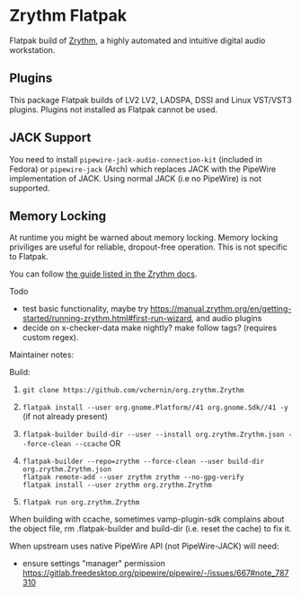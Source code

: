 # Zrythm Flatpak

Flatpak build of [Zrythm](https://www.zrythm.org), a highly automated and intuitive digital audio workstation.

## Plugins

This package Flatpak builds of LV2  LV2, LADSPA, DSSI and Linux VST/VST3 plugins. Plugins not installed as Flatpak cannot be used.

## JACK Support

You need to install `pipewire-jack-audio-connection-kit` (included in Fedora) or `pipewire-jack` (Arch) which replaces JACK with the PipeWire implementation of JACK. Using normal JACK (i.e no PipeWire) is not supported.

## Memory Locking
At runtime you might be warned about memory locking. Memory locking priviliges are useful for reliable, dropout-free operation. This is not specific to Flatpak.

You can follow [the guide listed in the Zrythm docs](https://manual.zrythm.org/en/getting-started/system-requirements.html#gnu-linux).

Todo
- test basic functionality, maybe try https://manual.zrythm.org/en/getting-started/running-zrythm.html#first-run-wizard, and audio plugins
- decide on x-checker-data
make nightly? make follow tags? (requires custom regex).

Maintainer notes:

Build:

1. `git clone https://github.com/vchernin/org.zrythm.Zrythm`

2.  `flatpak install --user org.gnome.Platform//41 org.gnome.Sdk//41 -y` (if not already present)

3. `flatpak-builder build-dir --user --install org.zrythm.Zrythm.json --force-clean --ccache`
OR  
3. `flatpak-builder --repo=zrythm --force-clean --user build-dir org.zrythm.Zrythm.json`  
`flatpak remote-add --user zrythm zrythm --no-gpg-verify`  
`flatpak install --user zrythm org.zrythm.Zrythm`  

4. `flatpak run org.zrythm.Zrythm`

When building with ccache, sometimes vamp-plugin-sdk complains about the object file, rm .flatpak-builder and build-dir (i.e. reset the cache) to fix it.

When upstream uses native PipeWire API (not PipeWire-JACK) will need:
- ensure settings "manager" permission https://gitlab.freedesktop.org/pipewire/pipewire/-/issues/667#note_787310